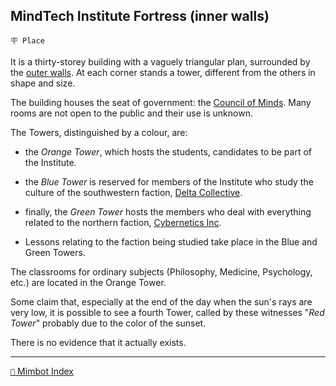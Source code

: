 ## MindTech Institute Fortress (inner walls)

`🪧 Place`

It is a thirty-storey building with a vaguely triangular plan, surrounded by the [outer walls](<https://zeithalt.github.io/r/institute_fortress_outer.html>). At each corner stands a tower, different from the others in shape and size.

The building houses the seat of government: the [Council of Minds](<https://zeithalt.github.io/r/council_of_minds.html>). Many rooms are not open to the public and their use is unknown.

The Towers, distinguished by a colour, are: 
- the *Orange Tower*, which hosts the students, candidates to be part of the Institute.
- the *Blue Tower* is reserved for members of the Institute who study the culture of the southwestern faction, [Delta Collective](<https://zeithalt.github.io/r/delta_collective.html>).
- finally, the *Green Tower* hosts the members who deal with everything related to the northern faction, [Cybernetics Inc](<https://zeithalt.github.io/r/cybernetics_inc.html>).

- Lessons relating to the faction being studied take place in the Blue and Green Towers.

The classrooms for ordinary subjects (Philosophy, Medicine, Psychology, etc.) are located in the Orange Tower.

Some claim that, especially at the end of the day when the sun's rays are very low, it is possible to see a fourth Tower, called by these witnesses "*Red Tower*" probably due to the color of the sunset.

There is no evidence that it actually exists.

<!---
keywords: mt, blue, green, orange, red, tower, neuropolis
aliases: Towers of MindTech Institute
-->
----------
[`📑` Mimbot Index](</index.md#ea90>)